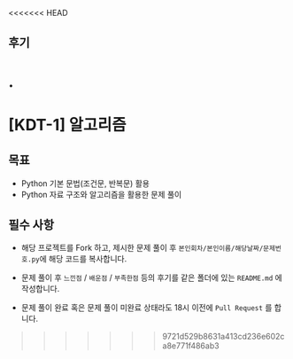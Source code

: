 <<<<<<< HEAD
## 후기
.
=======
# [KDT-1] 알고리즘

## 목표

* Python 기본 문법(조건문, 반복문) 활용 
* Python 자료 구조와 알고리즘을 활용한 문제 풀이


## 필수 사항

* 해당 프로젝트를 Fork 하고, 제시한 문제 풀이 후 `본인회차/본인이름/해당날짜/문제번호.py`에 해당 코드를 복사합니다.

* 문제 풀이 후 `느낀점` / `배운점` / `부족한점` 등의 후기를 같은 폴더에 있는 `README.md` 에 작성합니다.

* 문제 풀이 완료 혹은 문제 풀이 미완료 상태라도 18시 이전에 `Pull Request` 를 합니다.
>>>>>>> 9721d529b8631a413cd236e602ca8e771f486ab3
